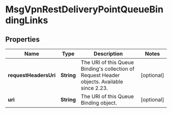 
# MsgVpnRestDeliveryPointQueueBindingLinks

## Properties
Name | Type | Description | Notes
------------ | ------------- | ------------- | -------------
**requestHeadersUri** | **String** | The URI of this Queue Binding&#39;s collection of Request Header objects. Available since 2.23. |  [optional]
**uri** | **String** | The URI of this Queue Binding object. |  [optional]



